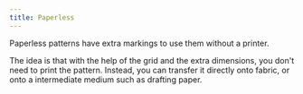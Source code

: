 ```yaml
---
title: Paperless
---
```


Paperless patterns have extra markings to use them without a printer.

The idea is that with the help of the grid and the extra dimensions,
you don't need to print the pattern. Instead, you can transfer it
directly onto fabric, or onto a intermediate medium such as drafting paper.
